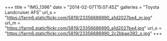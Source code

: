 +++
title = "IMG_1396"
date = "2014-02-07T15:07:45Z"
galleries = "Toyota Landcruiser AFS"
url_s = "https://farm6.staticflickr.com/5819/23356686990_a1d2027be4_m.jpg"
url_m = "https://farm6.staticflickr.com/5819/23356686990_a1d2027be4.jpg"
url_o = "https://farm6.staticflickr.com/5819/23356686990_2c2bbae392_o.jpg"
+++

